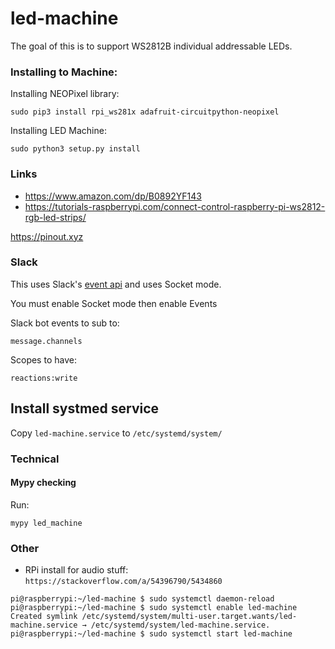 # led-machine
The goal of this is to support WS2812B individual addressable LEDs.


### Installing to Machine:
Installing NEOPixel library:
```shell
sudo pip3 install rpi_ws281x adafruit-circuitpython-neopixel
```
Installing LED Machine:
```shell
sudo python3 setup.py install
```

### Links
* https://www.amazon.com/dp/B0892YF143
* https://tutorials-raspberrypi.com/connect-control-raspberry-pi-ws2812-rgb-led-strips/


https://pinout.xyz

### Slack
This uses Slack's [event api](https://api.slack.com/apis/connections/events-api#subscriptions) and uses Socket mode.

You must enable Socket mode then enable Events

Slack bot events to sub to:
```
message.channels
```

Scopes to have:
```
reactions:write
```

## Install systmed service
Copy `led-machine.service` to `/etc/systemd/system/`



### Technical

#### Mypy checking

Run:
```shell
mypy led_machine
```


### Other
* RPi install for audio stuff: `https://stackoverflow.com/a/54396790/5434860`

```shell
pi@raspberrypi:~/led-machine $ sudo systemctl daemon-reload
pi@raspberrypi:~/led-machine $ sudo systemctl enable led-machine
Created symlink /etc/systemd/system/multi-user.target.wants/led-machine.service → /etc/systemd/system/led-machine.service.
pi@raspberrypi:~/led-machine $ sudo systemctl start led-machine
```
